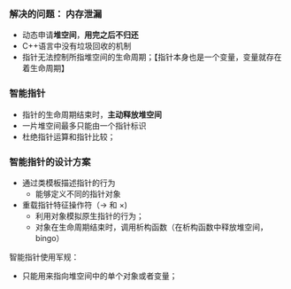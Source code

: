 ### 解决的问题： 内存泄漏
  - 动态申请**堆空间**，**用完之后不归还**
  - C++语言中没有垃圾回收的机制
  - 指针无法控制所指堆空间的生命周期；【指针本身也是一个变量，变量就存在着生命周期】
  
### 智能指针
  - 指针的生命周期结束时，**主动释放堆空间**
  - 一片堆空间最多只能由一个指针标识
  - 杜绝指针运算和指针比较；
  
### 智能指针的设计方案
  - 通过类模板描述指针的行为
    - 能够定义不同的指针对象
  - 重载指针特征操作符（-> 和 ×)
    - 利用对象模拟原生指针的行为；
    - 对象在生命周期结束时，调用析构函数（在析构函数中释放堆空间，bingo）
  
 智能指针使用军规：
  - 只能用来指向堆空间中的单个对象或者变量；
  
 

